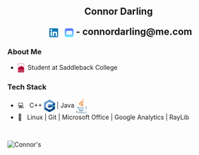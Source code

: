 <h2 align="center"> Connor Darling 
<!---
<img align="center" src="src/resources/supreme-logo.png" width="60"></h2>
--->

<p align="center">
&nbsp; <a href="https://www.linkedin.com/in/connordarling/" target="_blank" rel="noopener noreferrer"><img align="center" src="src/resources/linked-in-logo.png" width="20" /></a>
&nbsp; <img align="center" src="src/resources/apple-mail-logo.png" width="20" /> - connordarling@me.com
</p>

<h3>About Me </h3>

- <img align="center" src="src/resources/saddleback-college-logo.png" width="14">&nbsp; Student at Saddleback College

<h3>Tech Stack</h3>

- 💻 &nbsp; C++ <img align="center" src="cpp-logo.png" width="25"> | Java <img align="center" src="src/resources/java-logo.png" width="25">
- 🔧 &nbsp; Linux | Git | Microsoft Office | Google Analytics | RayLib

<br>
<p float="left">
<img align="left" src="https://github-readme-stats.vercel.app/api?username=connor-darling&include_all_commits=true&count_private=true&show_icons=true&line_height=22.5&hide_rank=true&title_color=9DB8C8&icon_color=2B6CBA&text_color=D3D3D3&bg_color=0,000000,2F6586" alt=Connor's Github Stats"/>


<!---
<img align="right" src="https://github-readme-stats.vercel.app/api/top-langs/?username=connor-darling&layout=compact&title_color=9DB8C8&text_color=D3D3D3&bg_color=0,000000,2F6586" alt="Connor's top languages"/>
</p>
--->
